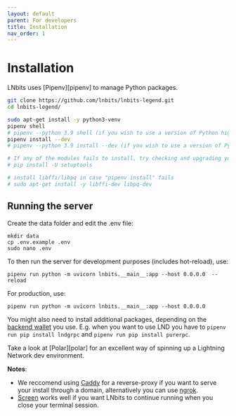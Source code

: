 ```yaml
---
layout: default
parent: For developers
title: Installation
nav_order: 1
---
```


# Installation

LNbits uses [Pipenv][pipenv] to manage Python packages.

```sh
git clone https://github.com/lnbits/lnbits-legend.git
cd lnbits-legend/

sudo apt-get install -y python3-venv
pipenv shell
# pipenv --python 3.9 shell (if you wish to use a version of Python higher than 3.7)
pipenv install --dev
# pipenv --python 3.9 install --dev (if you wish to use a version of Python higher than 3.7)

# If any of the modules fails to install, try checking and upgrading your setupTool module
# pip install -U setuptools

# install libffi/libpq in case "pipenv install" fails
# sudo apt-get install -y libffi-dev libpq-dev
``` 
## Running the server

Create the data folder and edit the .env file:

    mkdir data
    cp .env.example .env
    sudo nano .env

To then run the server for development purposes (includes hot-reload), use:

    pipenv run python -m uvicorn lnbits.__main__:app --host 0.0.0.0  --reload
    
For production, use:

    pipenv run python -m uvicorn lnbits.__main__:app --host 0.0.0.0

You might also need to install additional packages, depending on the [backend wallet](../guide/wallets.md) you use.
E.g. when you want to use LND you have to `pipenv run pip install lndgrpc` and `pipenv run pip install purerpc`.

Take a look at [Polar][polar] for an excellent way of spinning up a Lightning Network dev environment.

**Notes**: 

* We reccomend using <a href="https://caddyserver.com/docs/install#debian-ubuntu-raspbian">Caddy</a> for a reverse-proxy if you want to serve your install through a domain, alternatively you can use [ngrok](https://ngrok.com/).
* <a href="https://linuxize.com/post/how-to-use-linux-screen/#starting-linux-screen">Screen</a> works well if you want LNbits to continue running when you close your terminal session.
